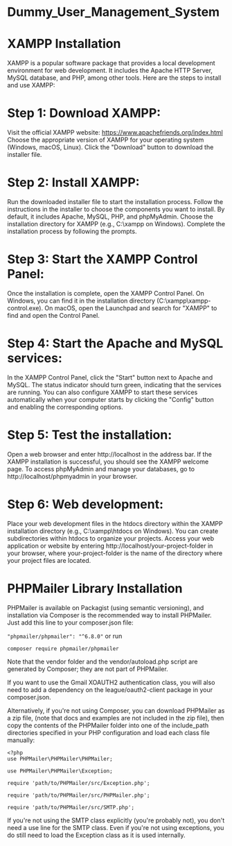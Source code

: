 # Dummy_User_Management_System

# XAMPP Installation
XAMPP is a popular software package that provides a local development environment for web development. It includes the Apache HTTP Server, MySQL database, and PHP, among other tools. Here are the steps to install and use XAMPP:

# Step 1: Download XAMPP:
Visit the official XAMPP website: https://www.apachefriends.org/index.html
Choose the appropriate version of XAMPP for your operating system (Windows, macOS, Linux).
Click the "Download" button to download the installer file.

# Step 2: Install XAMPP:
Run the downloaded installer file to start the installation process.
Follow the instructions in the installer to choose the components you want to install. By default, it includes Apache, MySQL, PHP, and phpMyAdmin.
Choose the installation directory for XAMPP (e.g., C:\xampp on Windows).
Complete the installation process by following the prompts.

# Step 3: Start the XAMPP Control Panel:
Once the installation is complete, open the XAMPP Control Panel. On Windows, you can find it in the installation directory (C:\xampp\xampp-control.exe).
On macOS, open the Launchpad and search for "XAMPP" to find and open the Control Panel.

# Step 4: Start the Apache and MySQL services:
In the XAMPP Control Panel, click the "Start" button next to Apache and MySQL. The status indicator should turn green, indicating that the services are running.
You can also configure XAMPP to start these services automatically when your computer starts by clicking the "Config" button and enabling the corresponding options.

# Step 5: Test the installation:
Open a web browser and enter http://localhost in the address bar.
If the XAMPP installation is successful, you should see the XAMPP welcome page.
To access phpMyAdmin and manage your databases, go to http://localhost/phpmyadmin in your browser.

# Step 6: Web development:
Place your web development files in the htdocs directory within the XAMPP installation directory (e.g., C:\xampp\htdocs on Windows).
You can create subdirectories within htdocs to organize your projects.
Access your web application or website by entering http://localhost/your-project-folder in your browser, where your-project-folder is the name of the directory where your project files are located.


# PHPMailer Library Installation
PHPMailer is available on Packagist (using semantic versioning), and installation via Composer is the recommended way to install PHPMailer. Just add this line to your composer.json file:

`"phpmailer/phpmailer": "^6.8.0"`
or run

`composer require phpmailer/phpmailer`

Note that the vendor folder and the vendor/autoload.php script are generated by Composer; they are not part of PHPMailer.

If you want to use the Gmail XOAUTH2 authentication class, you will also need to add a dependency on the league/oauth2-client package in your composer.json.

Alternatively, if you're not using Composer, you can download PHPMailer as a zip file, (note that docs and examples are not included in the zip file), then copy the contents of the PHPMailer folder into one of the include_path directories specified in your PHP configuration and load each class file manually:
```
<?php
use PHPMailer\PHPMailer\PHPMailer;

use PHPMailer\PHPMailer\Exception;

require 'path/to/PHPMailer/src/Exception.php';

require 'path/to/PHPMailer/src/PHPMailer.php';

require 'path/to/PHPMailer/src/SMTP.php';
```
If you're not using the SMTP class explicitly (you're probably not), you don't need a use line for the SMTP class. Even if you're not using exceptions, you do still need to load the Exception class as it is used internally.


